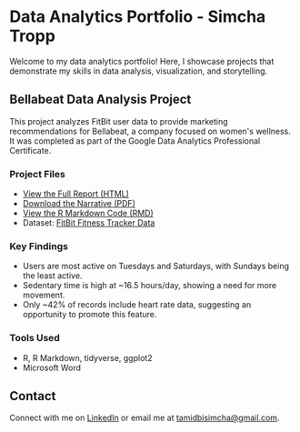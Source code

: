 # Data Analytics Portfolio - Simcha Tropp

Welcome to my data analytics portfolio! Here, I showcase projects that demonstrate my skills in data analysis, visualization, and storytelling.

## Bellabeat Data Analysis Project
This project analyzes FitBit user data to provide marketing recommendations for Bellabeat, a company focused on women's wellness. It was completed as part of the Google Data Analytics Professional Certificate.

### Project Files
- [View the Full Report (HTML)](analyze_data.html)
- [Download the Narrative (PDF)](Bellabeat%20Capstone%20Project.pdf)
- [View the R Markdown Code (RMD)](analyze_data_online.Rmd)
- Dataset: [FitBit Fitness Tracker Data](https://www.kaggle.com/datasets/arashnic/fitbit)

### Key Findings
- Users are most active on Tuesdays and Saturdays, with Sundays being the least active.
- Sedentary time is high at ~16.5 hours/day, showing a need for more movement.
- Only ~42% of records include heart rate data, suggesting an opportunity to promote this feature.

### Tools Used
- R, R Markdown, tidyverse, ggplot2
- Microsoft Word

## Contact
Connect with me on [LinkedIn](www.linkedin.com/in/simcha-tropp) or email me at tamidbisimcha@gmail.com.
